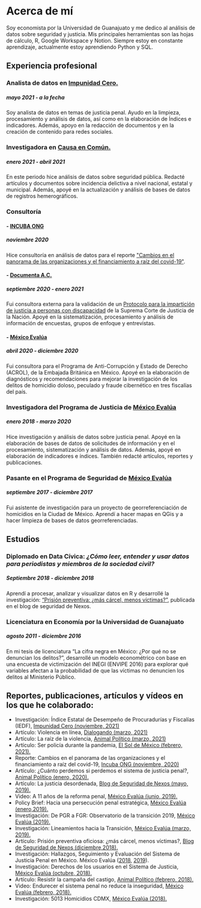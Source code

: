 # Acerca de mí

Soy economista por la Universidad de Guanajuato y me dedico al análisis de datos sobre seguridad y justicia. Mis principales herramientas son las hojas de cálculo, R, Google Workspace y Notion. Siempre estoy en constante aprendizaje, actualmente estoy aprendiendo Python y SQL.

## Experiencia profesional

### Analista de datos en [Impunidad Cero.](http://www.impunidadcero.org/quienesSomos.php?id=2&t=quienes-somos)
##### mayo 2021 - a la fecha

Soy analista de datos en temas de justicia penal. Ayudo en la limpieza, procesamiento y análisis de datos, así como en la elaboración de Índices e indicadores. Además, apoyo en la redacción de documentos y en la creación de contenido para redes sociales. 

### Investigadora en [Causa en Común.](http://causaencomun.org.mx/beta/)
##### enero 2021 - abril 2021

En este periodo hice análisis de datos sobre seguridad pública. Redacté artículos y documentos sobre incidencia delictiva a nivel nacional, estatal y municipal. Además, apoyé en la actualización y análisis de bases de datos de registros hemerográficos.

### Consultoría

#### - [INCUBA ONG](https://www.incuba.ong/)
##### noviembre 2020 

Hice consultoría en análisis de datos para el reporte ["Cambios en el panorama de las organizaciones y el financiamiento a raíz del covid-19"](https://www.incuba.ong/uploads/1/2/0/2/120208919/cambios_en_el_panorama_de_las_organizaciones_y_el_financiamiento_a_rai%CC%81z_del_covid-19.pdf). 

#### - [Documenta A.C.](https://www.documenta.org.mx/)
##### septiembre 2020 - enero 2021

Fui consultora externa para la validación de un [Protocolo para la impartición de justicia a personas con discapacidad](https://www.scjn.gob.mx/registro/formulario/protocolo-personas-discapacidad/confirmation?token=sbYxbWrbRxAIvLk7vMpaEjH_7VY-amdUoMOVA8qK1Ls) de la Suprema Corte de Justicia de la Nación. Apoyé en la sistematización, procesamiento y análisis de información de encuestas, grupos de enfoque y entrevistas. 

#### - [México Evalúa](https://www.mexicoevalua.org/fallas-origen-indice-confiabilidad-la-estadistica-criminal-icec/)
##### abril 2020 - diciembre 2020

Fui consultora para el Programa de Anti-Corrupción y Estado de Derecho (ACROL), de la Embajada Británica en México. Apoyé en la elaboración de diagnósticos y recomendaciones para mejorar la investigación de los delitos de homicidio doloso, peculado y fraude cibernético en tres fiscalías del país. 

### Investigadora del Programa de Justicia de [México Evalúa](https://www.mexicoevalua.org/fallas-origen-indice-confiabilidad-la-estadistica-criminal-icec/)
##### enero 2018 - marzo 2020

Hice investigación y análisis de datos sobre justicia penal. Apoyé en la elaboración de bases de datos de solicitudes de información y en el procesamiento, sistematización y análisis de datos. Además, apoyé en elaboración de indicadores e índices. También redacté artículos, reportes y publicaciones. 

### Pasante en el Programa de Seguridad de [México Evalúa](https://www.mexicoevalua.org/fallas-origen-indice-confiabilidad-la-estadistica-criminal-icec/)
##### septiembre 2017 - diciembre 2017

Fui asistente de investigación para un proyecto de georreferenciación de homicidios en la Ciudad de México. Aprendí a hacer mapas en QGis y a hacer limpieza de bases de datos georreferenciadas. 

## Estudios

### Diplomado en Data Cívica: *¿Cómo leer, entender y usar datos para periodistas y miembros de la sociedad civil?*
##### Septiembre 2018 - diciembre 2018

Aprendí a procesar, analizar y visualizar datos en R y desarrollé la investigación: [“Prisión preventiva: ¿más cárcel, menos víctimas?”](https://seguridad.nexos.com.mx/?p=1144), publicada en el blog de seguridad de Nexos.

### Licenciatura en Economía por la Universidad de Guanajuato
##### agosto 2011 - diciembre 2016

En mi tesis de licenciatura “La cifra negra en México: ¿Por qué no se denuncian los delitos?”, desarrollé un modelo econométrico con base en una encuesta de victimización del INEGI (ENVIPE 2016) para explorar qué variables afectan a la probabilidad de que las víctimas no  denuncien los delitos al Ministerio Público.

## Reportes, publicaciones, artículos y vídeos en los que he colaborado:

* Investigación: Índice Estatal de Desempeño de Procuradurías y Fiscalías (IEDF), [Impunidad Cero (noviembre, 2021)](https://www.impunidadcero.org/uploads/app/articulo/160/contenido/1638893933O19.pdf)
* Artículo: Violencia en línea, [Dialogando (marzo, 2021)](https://dialogando.com.mx/violencia-en-linea/)
* Artículo: La raíz de la violencia, [Animal Político (marzo, 2021)](https://www.animalpolitico.com/el-blog-de-causa-en-comun/la-raiz-de-la-violencia/)
* Artículo: Ser policía durante la pandemia, [El Sol de México (febrero, 2021).](https://www.elsoldemexico.com.mx/analisis/ser-policia-durante-la-pandemia-6377669.html)
* Reporte: Cambios en el panorama de las organizaciones y el financiamiento a raíz del covid-19, [Incuba ONG (noviembre, 2020)](https://www.incuba.ong/uploads/1/2/0/2/120208919/cambios_en_el_panorama_de_las_organizaciones_y_el_financiamiento_a_rai%CC%81z_del_covid-19.pdf)
* Artículo: ¿Cuánto perdemos si perdemos el sistema de justicia penal?, [Animal Político (enero, 2020).](https://www.animalpolitico.com/lo-que-mexico-evalua/cuanto-perdemos-si-perdemos-el-sistema-de-justicia-penal/)
* Artículo: La justicia desordenada, [Blog de Seguridad de Nexos (mayo, 2019).](https://seguridad.nexos.com.mx/?p=1402)
* Video: A 11 años de la reforma penal, [México Evalúa (junio, 2019).](https://www.youtube.com/watch?v=TTSIWbd39nQ&t=00s)
* Policy Brief: Hacia una persecución penal estratégica, [México Evalúa (enero,2019).](https://www.mexicoevalua.org/hacia-una-persecucion-penal-estrategica-policy-brief-001/)
* Investigación: De PGR a FGR: Observatorio de la transición 2019, [México Evalúa (2019).](https://www.mexicoevalua.org/de-pgr-a-fgr-observatorio-de-la-transicion-2019/)
* Investigación: Lineamientos hacia la Transición, [México Evalúa (marzo, 2019).](https://www.mexicoevalua.org/de-pgr-a-fgr-observatorio-de-la-transicion-2019/)
* Artículo: Prisión preventiva oficiosa: ¿más cárcel, menos víctimas?, [Blog de Seguridad de Nexos (diciembre,2018).](https://seguridad.nexos.com.mx/?p=1144)
* Investigación: Hallazgos, Seguimiento y Evaluación del Sistema de Justicia Penal en México. México Evalúa ([2018](https://www.mexicoevalua.org/mexicoevalua/wp-content/uploads/2020/03/hallazgos2017.pdf), [2019](https://www.mexicoevalua.org/hallazgos-2018-seguimiento-evaluacion-del-sistema-justicia-penal-en-mexico/)).
* Investigación: Derechos de los usuarios en el Sistema de Justicia, [México Evalúa (octubre, 2018).](https://www.mexicoevalua.org/derechos-usuarios/)
* Artículo: Resistir la campaña del castigo,  [Animal Político (febrero, 2018).](https://www.animalpolitico.com/lo-que-mexico-evalua/resistir-la-campana-del-castigo/)
* Video: Endurecer el sistema penal no reduce la inseguridad, [México Evalúa (febrero, 2018).](https://www.youtube.com/watch?v=BNvq8X5HbJU&t=00s)
* Investigación: 5013 Homicidios CDMX, [México Evalúa (2018).](https://www.mexicoevalua.org/5013-homicidios-cdmx/)
